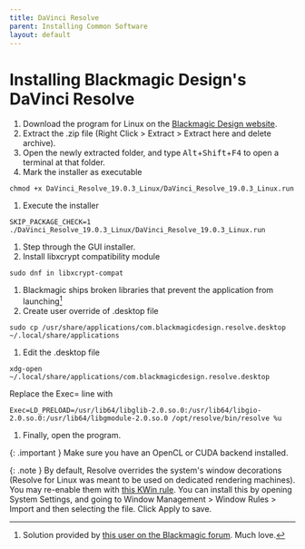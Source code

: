 ```yaml
---
title: DaVinci Resolve
parent: Installing Common Software
layout: default
---
```

# Installing Blackmagic Design's DaVinci Resolve

1. Download the program for Linux on the [Blackmagic Design website](https://www.blackmagicdesign.com/products/davinciresolve).
1. Extract the .zip file (Right Click > Extract > Extract here and delete archive).
1. Open the newly extracted folder, and type <kbd>Alt</kbd>+<kbd>Shift</kbd>+<kbd>F4</kbd> to open a terminal at that folder.
1. Mark the installer as executable
```
chmod +x DaVinci_Resolve_19.0.3_Linux/DaVinci_Resolve_19.0.3_Linux.run
```
1. Execute the installer
```
SKIP_PACKAGE_CHECK=1 ./DaVinci_Resolve_19.0.3_Linux/DaVinci_Resolve_19.0.3_Linux.run
```
1. Step through the GUI installer.
1. Install libxcrypt compatibility module
```
sudo dnf in libxcrypt-compat
```
1. Blackmagic ships broken libraries that prevent the application from launching[^forum]
1. Create user override of .desktop file
```
sudo cp /usr/share/applications/com.blackmagicdesign.resolve.desktop ~/.local/share/applications
```
1. Edit the .desktop file
```
xdg-open ~/.local/share/applications/com.blackmagicdesign.resolve.desktop
```
Replace the Exec= line with
```
Exec=LD_PRELOAD=/usr/lib64/libglib-2.0.so.0:/usr/lib64/libgio-2.0.so.0:/usr/lib64/libgmodule-2.0.so.0 /opt/resolve/bin/resolve %u
```
1. Finally, open the program.

{: .important }
Make sure you have an OpenCL or CUDA backend installed.

{: .note }
By default, Resolve overrides the system's window decorations (Resolve for Linux was meant to be used on dedicated rendering machines). You may re-enable them with [this KWin rule](/davinci_rules.kwinrule). You can install this by opening System Settings, and going to Window Management > Window Rules > Import and then selecting the file. Click Apply to save.

[^forum]: Solution provided by [this user on the Blackmagic forum](https://forum.blackmagicdesign.com/viewtopic.php?f=21&t=199682). Much love.
